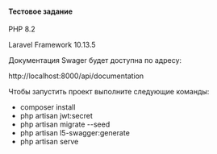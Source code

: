 <h4>Тестовое задание</h4>
<p>PHP 8.2</p>
<p>Laravel Framework 10.13.5</p>
<p>Документация Swager будет доступна по адресу:</p>
<p>http://localhost:8000/api/documentation</p>

<p>Чтобы запустить проект выполните следующие команды:</p>
<ul>
<li>composer install</li>
<li>php artisan jwt:secret</li>
<li>php artisan migrate --seed</li>
<li>php artisan l5-swagger:generate</li>
<li>php artisan serve</li>
</ul>
